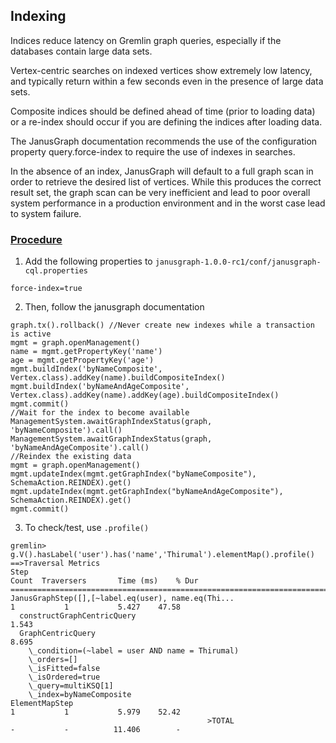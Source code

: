 ## Indexing

Indices reduce latency on Gremlin graph queries, especially if the databases contain large data sets.

Vertex-centric searches on indexed vertices show extremely low latency, and typically return within a few seconds even in the presence of large data sets. 

Composite indices should be defined ahead of time (prior to loading data) or a re-index should occur if you are defining the indices after loading data.


The JanusGraph documentation recommends the use of the configuration property query.force-index to require the use of indexes in searches.

In the absence of an index, JanusGraph will default to a full graph scan in order to retrieve the desired list of vertices. While this produces the correct result set, the graph scan can be very inefficient and lead to poor overall system performance in a production environment and in the worst case lead to system failure. 

### <u>Procedure</u>

1. Add the following properties to `janusgraph-1.0.0-rc1/conf/janusgraph-cql.properties`

```
force-index=true
```

2. Then, follow the janusgraph documentation

```
graph.tx().rollback() //Never create new indexes while a transaction is active
mgmt = graph.openManagement()
name = mgmt.getPropertyKey('name')
age = mgmt.getPropertyKey('age')
mgmt.buildIndex('byNameComposite', Vertex.class).addKey(name).buildCompositeIndex()
mgmt.buildIndex('byNameAndAgeComposite', Vertex.class).addKey(name).addKey(age).buildCompositeIndex()
mgmt.commit()
//Wait for the index to become available
ManagementSystem.awaitGraphIndexStatus(graph, 'byNameComposite').call()
ManagementSystem.awaitGraphIndexStatus(graph, 'byNameAndAgeComposite').call()
//Reindex the existing data
mgmt = graph.openManagement()
mgmt.updateIndex(mgmt.getGraphIndex("byNameComposite"), SchemaAction.REINDEX).get()
mgmt.updateIndex(mgmt.getGraphIndex("byNameAndAgeComposite"), SchemaAction.REINDEX).get()
mgmt.commit()
```

3. To check/test, use `.profile()`

```
gremlin> g.V().hasLabel('user').has('name','Thirumal').elementMap().profile()
==>Traversal Metrics
Step                                                               Count  Traversers       Time (ms)    % Dur
=============================================================================================================
JanusGraphStep([],[~label.eq(user), name.eq(Thi...                     1           1           5.427    47.58
  constructGraphCentricQuery                                                                   1.543
  GraphCentricQuery                                                                            8.695
    \_condition=(~label = user AND name = Thirumal)
    \_orders=[]
    \_isFitted=false
    \_isOrdered=true
    \_query=multiKSQ[1]
    \_index=byNameComposite
ElementMapStep                                                         1           1           5.979    52.42
                                            >TOTAL                     -           -          11.406        -
```
